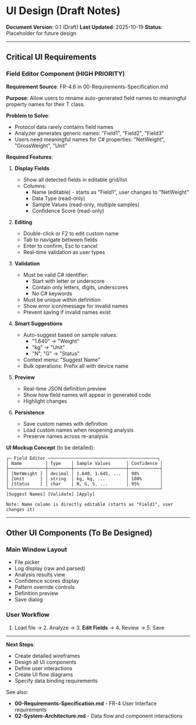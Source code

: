 # UI Design (Draft Notes)

**Document Version**: 0.1 (Draft)
**Last Updated**: 2025-10-19
**Status**: Placeholder for future design

---

## Critical UI Requirements

### Field Editor Component (HIGH PRIORITY)

**Requirement Source**: FR-4.6 in 00-Requirements-Specification.md

**Purpose**: Allow users to rename auto-generated field names to meaningful property names for their T class.

**Problem to Solve**:
- Protocol data rarely contains field names
- Analyzer generates generic names: "Field1", "Field2", "Field3"
- Users need meaningful names for C# properties: "NetWeight", "GrossWeight", "Unit"

**Required Features**:
1. **Display Fields**
   - Show all detected fields in editable grid/list
   - Columns:
     - Name (editable) - starts as "Field1", user changes to "NetWeight"
     - Data Type (read-only)
     - Sample Values (read-only, multiple samples)
     - Confidence Score (read-only)

2. **Editing**
   - Double-click or F2 to edit custom name
   - Tab to navigate between fields
   - Enter to confirm, Esc to cancel
   - Real-time validation as user types

3. **Validation**
   - Must be valid C# identifier:
     - Start with letter or underscore
     - Contain only letters, digits, underscores
     - No C# keywords
   - Must be unique within definition
   - Show error icon/message for invalid names
   - Prevent saving if invalid names exist

4. **Smart Suggestions**
   - Auto-suggest based on sample values:
     - "1.640" → "Weight"
     - "kg" → "Unit"
     - "N", "G" → "Status"
   - Context menu: "Suggest Name"
   - Bulk operations: Prefix all with device name

5. **Preview**
   - Real-time JSON definition preview
   - Show how field names will appear in generated code
   - Highlight changes

6. **Persistence**
   - Save custom names with definition
   - Load custom names when reopening analysis
   - Preserve names across re-analysis

**UI Mockup Concept** (to be detailed):
```
┌─ Field Editor ──────────────────────────────────────────┐
│ Name         │ Type    │ Sample Values      │ Confidence │
├──────────────┼─────────┼────────────────────┼────────────┤
│ [NetWeight ] │ decimal │ 1.640, 1.645, ...  │ 98%        │
│ [Unit      ] │ string  │ kg, kg, ...        │ 100%       │
│ [Status    ] │ char    │ N, G, S, ...       │ 95%        │
└──────────────────────────────────────────────────────────┘
[Suggest Names] [Validate] [Apply]

Note: Name column is directly editable (starts as "Field1", user changes it)
```

---

## Other UI Components (To Be Designed)

### Main Window Layout
- File picker
- Log display (raw and parsed)
- Analysis results view
- Confidence scores display
- Pattern override controls
- Definition preview
- Save dialog

### User Workflow
1. Load file → 2. Analyze → 3. **Edit Fields** → 4. Review → 5. Save

---

**Next Steps**:
- Create detailed wireframes
- Design all UI components
- Define user interactions
- Create UI flow diagrams
- Specify data binding requirements

See also:
- **00-Requirements-Specification.md** - FR-4 User Interface requirements
- **02-System-Architecture.md** - Data flow and component interactions
